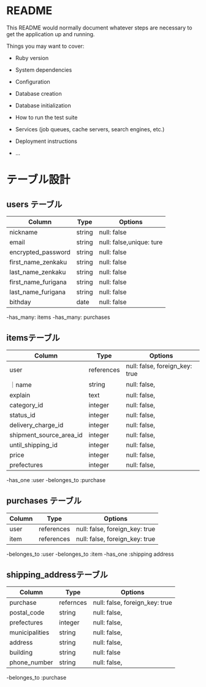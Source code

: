# README

This README would normally document whatever steps are necessary to get the
application up and running.

Things you may want to cover:

* Ruby version

* System dependencies

* Configuration

* Database creation

* Database initialization

* How to run the test suite

* Services (job queues, cache servers, search engines, etc.)

* Deployment instructions

* ...

# テーブル設計

## users テーブル

| Column                 | Type              | Options     |
| ------------------    | ------             | ----------- |
| nickname                | string           | null: false |
| email                  |  string           | null: false,unique: ture |
| encrypted_password     | string            | null: false |
| first_name_zenkaku    | string            | null: false |
| last_name_zenkaku     | string            | null: false |
| first_name_furigana  | string            | null: false |
| last_name_furigana    | string            | null: false|
| bithday                  | date             | null: false |

-has_many: items
-has_many: purchases

## itemsテーブル

| Column               | Type            | Options                        |
| ------               | ----------      | ------------------------------ |
| user                 | references      | null: false, foreign_key: true |
｜name                 | string          | null: false,                   |
| explain              | text            | null: false,                   |
| category_id          | integer         | null: false,                   |
| status_id            | integer          | null: false,                  |
| delivery_charge_id      | integer         | null: false,                   |
| shipment_source_area_id| integer         | null: false,                   |
| until_shipping_id       | integer         | null: false,                   |
| price                | integer         | null: false,                   |
| prefectures          | integer         | null: false,                   |
-has_one :user
-belonges_to :purchase

## purchases テーブル

| Column             | Type       | Options                        |
| -------            | ---------- | ------------------------------ |
| user               | references | null: false, foreign_key: true |
| item               | references | null: false, foreign_key: true |
-belonges_to :user
-belonges_to :item
-has_one :shipping address

## shipping_addressテーブル

|Column              |Type         |Options                         |
|------------------  |------------ |-----------------------------   |
| purchase                 | refernces   | null: false, foreign_key: true|
| postal_code               | string      | null: false,                  |
| prefectures               | integer     | null: false,                  |
| municipalities            | string      | null: false,                  |
| address                   | string      | null: false,                  |
| building                  | string      | null: false                   |
| phone_number              | string      | null: false,                  |

-belonges_to :purchase
